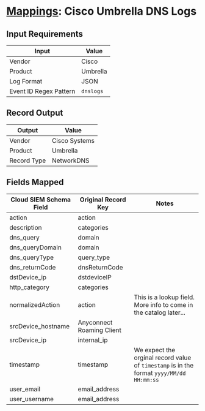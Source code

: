 # [Mappings](README.md): Cisco Umbrella DNS Logs

## Input Requirements

|Input|Value|
|-----|-----|
|Vendor|Cisco|
|Product|Umbrella|
|Log Format|JSON|
|Event ID Regex Pattern|`dnslogs`|

## Record Output

|Output|Value|
|------|-----|
|Vendor|Cisco Systems|
|Product|Umbrella|
|Record Type|NetworkDNS|

## Fields Mapped

|Cloud SIEM Schema Field|Original Record Key|Notes|
|-----------------------|-------------------|-----|
|action|action||
|description|categories||
|dns_query|domain||
|dns_queryDomain|domain||
|dns_queryType|query_type||
|dns_returnCode|dnsReturnCode||
|dstDevice_ip|dstdeviceIP||
|http_category|categories||
|normalizedAction|action|This is a lookup field. More info to come in the catalog later...|
|srcDevice_hostname|Anyconnect Roaming Client||
|srcDevice_ip|internal_ip||
|timestamp|timestamp|We expect the orginal record value of `timestamp` is in the format `yyyy/MM/dd HH:mm:ss`|
|user_email|email_address||
|user_username|email_address||

